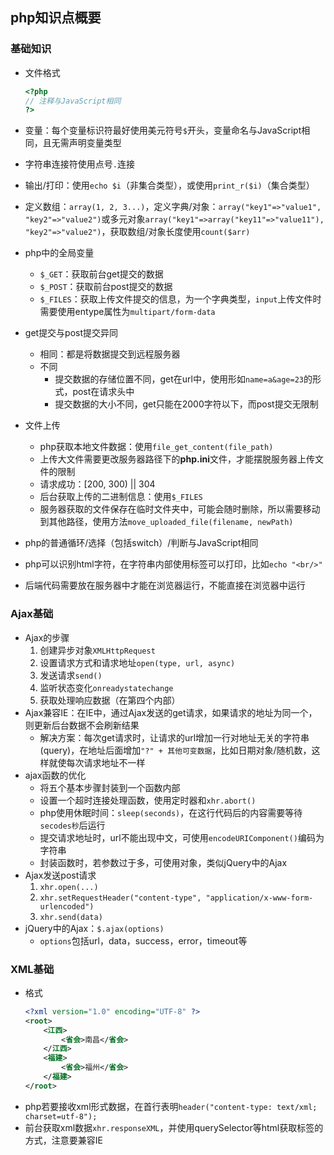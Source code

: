## php知识点概要
### 基础知识
- 文件格式
    ```php
    <?php
    // 注释与JavaScript相同
    ?>
    ```
- 变量：每个变量标识符最好使用美元符号`$`开头，变量命名与JavaScript相同，且无需声明变量类型
- 字符串连接符使用点号`.`连接
- 输出/打印：使用`echo $i`（非集合类型），或使用`print_r($i)`（集合类型）
- 定义数组：`array(1, 2, 3...)`，定义字典/对象：`array("key1"=>"value1", "key2"=>"value2")`或多元对象`array("key1"=>array("key11"=>"value11"), "key2"=>"value2")`，获取数组/对象长度使用`count($arr)`
- php中的全局变量
    - `$_GET`：获取前台get提交的数据
    - `$_POST`：获取前台post提交的数据
    - `$_FILES`：获取上传文件提交的信息，为一个字典类型，`input`上传文件时需要使用entype属性为`multipart/form-data`
- get提交与post提交异同
    - 相同：都是将数据提交到远程服务器
    - 不同
        - 提交数据的存储位置不同，get在url中，使用形如`name=a&age=23`的形式，post在请求头中
        - 提交数据的大小不同，get只能在2000字符以下，而post提交无限制

- 文件上传
    - php获取本地文件数据：使用`file_get_content(file_path)`
    - 上传大文件需要更改服务器路径下的**php.ini**文件，才能摆脱服务器上传文件的限制
    - 请求成功：[200, 300) || 304
    - 后台获取上传的二进制信息：使用`$_FILES`
    - 服务器获取的文件保存在临时文件夹中，可能会随时删除，所以需要移动到其他路径，使用方法`move_uploaded_file(filename, newPath)`
- php的普通循环/选择（包括switch）/判断与JavaScript相同
- php可以识别html字符，在字符串内部使用标签可以打印，比如`echo "<br/>"`
- 后端代码需要放在服务器中才能在浏览器运行，不能直接在浏览器中运行

### Ajax基础
- Ajax的步骤
    1. 创建异步对象`XMLHttpRequest`
    2. 设置请求方式和请求地址`open(type, url, async)`
    3. 发送请求`send()`
    4. 监听状态变化`onreadystatechange`
    5. 获取处理响应数据（在第四个内部）
- Ajax兼容IE：在IE中，通过Ajax发送的get请求，如果请求的地址为同一个，则更新后台数据不会刷新结果
    - 解决方案：每次get请求时，让请求的url增加一行对地址无关的字符串(query)，在地址后面增加`"?" + 其他可变数据`，比如日期对象/随机数，这样就使每次请求地址不一样
- ajax函数的优化
    - 将五个基本步骤封装到一个函数内部
    - 设置一个超时连接处理函数，使用定时器和`xhr.abort()`
    - php使用休眠时间：`sleep(seconds)`，在这行代码后的内容需要等待`secodes秒`后运行
    - 提交请求地址时，url不能出现中文，可使用`encodeURIComponent()`编码为字符串
    - 封装函数时，若参数过于多，可使用对象，类似jQuery中的Ajax
- Ajax发送post请求
    1. `xhr.open(...)`
    2. `xhr.setRequestHeader("content-type", "application/x-www-form-urlencoded")`
    3. `xhr.send(data)`
- jQuery中的Ajax：`$.ajax(options)`
    - `options`包括url，data，success，error，timeout等

### XML基础
- 格式
    ```xml
    <?xml version="1.0" encoding="UTF-8" ?>
    <root>
        <江西>
            <省会>南昌</省会>
        </江西>
        <福建>
            <省会>福州</省会>
        </福建>
    </root>
    ```
- php若要接收xml形式数据，在首行表明`header("content-type: text/xml; charset=utf-8");`
- 前台获取xml数据`xhr.responseXML`，并使用querySelector等html获取标签的方式，注意要兼容IE